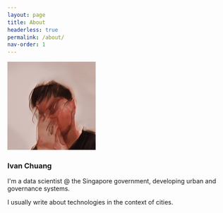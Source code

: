 ```yaml
---
layout: page
title: About
headerless: true
permalink: /about/
nav-order: 1
---
```


![☁️](/assets/headshot.PNG?raw=true&width=200)

### **Ivan Chuang**

I'm a data scientist @ the Singapore government, developing urban and governance systems.

I usually write about technologies in the context of cities.
